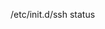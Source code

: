 <!-- the following command will return the status of the SSH service 
SSH = (Secure Shell cryptographic network protocol for operating network services securely over  an unsecured network) -->
/etc/init.d/ssh status